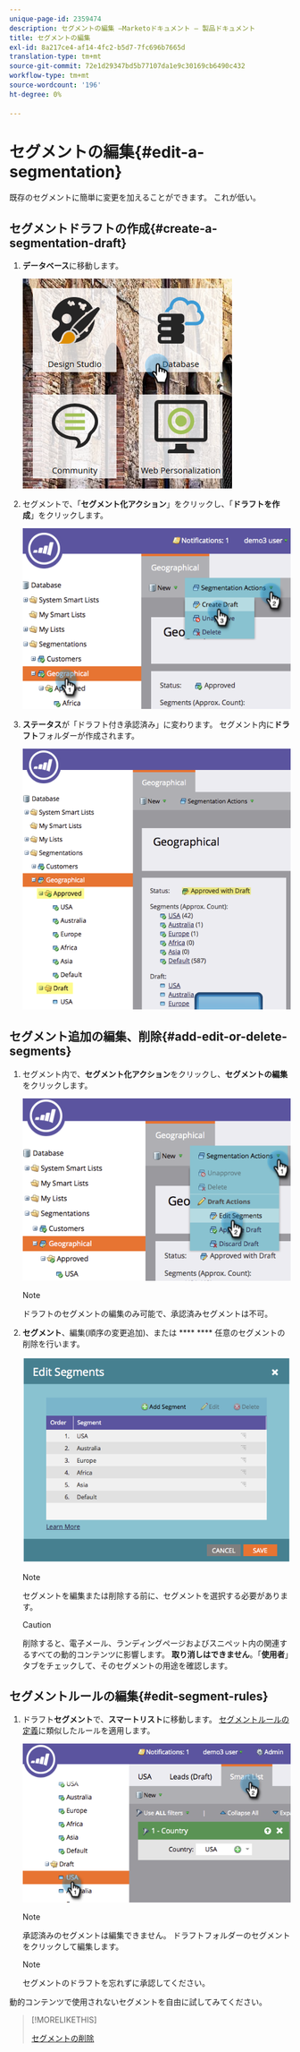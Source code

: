 ```yaml
---
unique-page-id: 2359474
description: セグメントの編集 —Marketoドキュメント — 製品ドキュメント
title: セグメントの編集
exl-id: 8a217ce4-af14-4fc2-b5d7-7fc696b7665d
translation-type: tm+mt
source-git-commit: 72e1d29347bd5b77107da1e9c30169cb6490c432
workflow-type: tm+mt
source-wordcount: '196'
ht-degree: 0%

---
```


# セグメントの編集{#edit-a-segmentation}

既存のセグメントに簡単に変更を加えることができます。 これが低い。

## セグメントドラフトの作成{#create-a-segmentation-draft}

1. **データベース**&#x200B;に移動します。

   ![](assets/db.png)

1. セグメントで、「**セグメント化アクション**」をクリックし、「**ドラフトを作成**」をクリックします。

   ![](assets/two.png)

1. **ステータス**&#x200B;が「ドラフト付き承認済み」に変わります。 セグメント内に&#x200B;**ドラフト**&#x200B;フォルダーが作成されます。

   ![](assets/three.png)

## セグメント追加の編集、削除{#add-edit-or-delete-segments}

1. セグメント内で、**セグメント化アクション**&#x200B;をクリックし、**セグメントの編集**&#x200B;をクリックします。

   ![](assets/four.png)

   >[!NOTE]
   >
   >ドラフトのセグメントの編集のみ可能で、承認済みセグメントは不可。

1. **セグメント**、編集(順序の変更追加)、または ****  **** 任意のセグメントの削除を行います。

   ![](assets/image2014-9-16-9-3a6-3a9.png)

   >[!NOTE]
   >
   >セグメントを編集または削除する前に、セグメントを選択する必要があります。

   >[!CAUTION]
   >
   >削除すると、電子メール、ランディングページおよびスニペット内の関連するすべての動的コンテンツに影響します。 **取り消しはできません**。「**使用者**」タブをチェックして、そのセグメントの用途を確認します。

## セグメントルールの編集{#edit-segment-rules}

1. ドラフト&#x200B;**セグメント**&#x200B;で、**スマートリスト**&#x200B;に移動します。 [セグメントルールの定義](/help/marketo/product-docs/personalization/segmentation-and-snippets/segmentation/define-segment-rules.md)に類似したルールを適用します。

   ![](assets/image2014-9-16-9-3a6-3a20.png)

   >[!NOTE]
   >
   >承認済みのセグメントは編集できません。 ドラフトフォルダーのセグメントをクリックして編集します。

   >[!NOTE]
   >
   >セグメントのドラフトを忘れずに承認してください。

動的コンテンツで使用されないセグメントを自由に試してみてください。

>[!MORELIKETHIS]
>
>[セグメントの削除](/help/marketo/product-docs/personalization/segmentation-and-snippets/segmentation/delete-a-segmentation.md)
